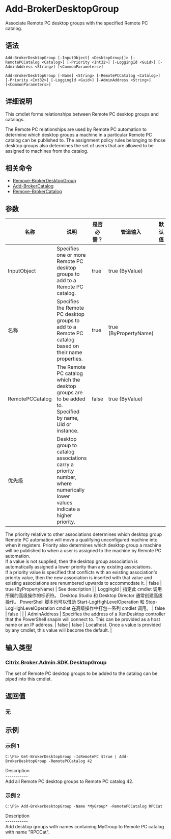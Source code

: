 # Add-BrokerDesktopGroup

Associate Remote PC desktop groups with the specified Remote PC catalog.

## 语法

    Add-BrokerDesktopGroup [-InputObject] <DesktopGroup[]> [-RemotePCCatalog <Catalog>] [-Priority <Int32>] [-LoggingId <Guid>] [-AdminAddress <String>] [<CommonParameters>]
    
    Add-BrokerDesktopGroup [-Name] <String> [-RemotePCCatalog <Catalog>] [-Priority <Int32>] [-LoggingId <Guid>] [-AdminAddress <String>] [<CommonParameters>]
    

## 详细说明

This cmdlet forms relationships between Remote PC desktop groups and catalogs.

The Remote PC relationships are used by Remote PC automation to determine which desktop groups a machine in a particular Remote PC catalog can be published to. The assignment policy rules belonging to those desktop groups also determines the set of users that are allowed to be assigned to machines from the catalog.

## 相关命令

- [Remove-BrokerDesktopGroup](Remove-BrokerDesktopGroup.html)
- [Add-BrokerCatalog](Add-BrokerCatalog.html)
- [Remove-BrokerCatalog](Remove-BrokerCatalog.html)

## 参数

| 名称              | 说明                                                                                                                                                                                                                                                                                                                                                                                                                                                                                                                                                                                                                                                                                                                                                                                                                | 是否必需？ | 管道输入                  | 默认值                                                                                    |
| --------------- | ----------------------------------------------------------------------------------------------------------------------------------------------------------------------------------------------------------------------------------------------------------------------------------------------------------------------------------------------------------------------------------------------------------------------------------------------------------------------------------------------------------------------------------------------------------------------------------------------------------------------------------------------------------------------------------------------------------------------------------------------------------------------------------------------------------------- | ----- | --------------------- | -------------------------------------------------------------------------------------- |
| InputObject     | Specifies one or more Remote PC desktop groups to add to a Remote PC catalog.                                                                                                                                                                                                                                                                                                                                                                                                                                                                                                                                                                                                                                                                                                                                     | true  | true (ByValue)        |                                                                                        |
| 名称              | Specifies the Remote PC desktop groups to add to a Remote PC catalog based on their name properties.                                                                                                                                                                                                                                                                                                                                                                                                                                                                                                                                                                                                                                                                                                              | true  | true (ByPropertyName) |                                                                                        |
| RemotePCCatalog | The Remote PC catalog which the desktop groups are to be added to. Specified by name, Uid or instance.                                                                                                                                                                                                                                                                                                                                                                                                                                                                                                                                                                                                                                                                                                            | false | true (ByValue)        |                                                                                        |
| 优先级             | Desktop group to catalog associations carry a priority number, where numerically lower values indicate a higher priority.  
The priority relative to other associations determines which desktop group Remote PC automation will move a qualifying unconfigured machine into when it registers. Priority also determines which desktop group a machine will be published to when a user is assigned to the machine by Remote PC automation.  
If a value is not supplied, then the desktop group association is automatically assigned a lower priority than any existing associations.  
If a priority value is specified that conflicts with an existing association's priority value, then the new association is inserted with that value and existing associations are renumbered upwards to accommodate it. | false | true (ByPropertyName) | See description                                                                        |
| LoggingId       | 指定此 cmdlet 调用所属的高级操作的标识符。 Desktop Studio 和 Desktop Director 通常创建高级操作。 PowerShell 脚本也可以借助 Start-LogHighLevelOperation 和 Stop-LogHighLevelOperation cmdlet 在高级操作中打包一系列 cmdlet 调用。                                                                                                                                                                                                                                                                                                                                                                                                                                                                                                                                                                                                                                   | false | false                 |                                                                                        |
| AdminAddress    | Specifies the address of a XenDesktop controller that the PowerShell snapin will connect to. This can be provided as a host name or an IP address.                                                                                                                                                                                                                                                                                                                                                                                                                                                                                                                                                                                                                                                                | false | false                 | Localhost. Once a value is provided by any cmdlet, this value will become the default. |

## 输入类型

### Citrix.Broker.Admin.SDK.DesktopGroup

The set of Remote PC desktop groups to be added to the catalog can be piped into this cmdlet.

## 返回值

### 无

## 示例

### 示例 1

    C:\PS> Get-BrokerDesktopGroup -IsRemotePC $true | Add-BrokerDesktopGroup -RemotePCCatalog 42
    

Description  
\---\---\-----  
Add all Remote PC desktop groups to Remote PC catalog 42.

### 示例 2

    C:\PS> Add-BrokerDesktopGroup -Name *MyGroup* -RemotePCCatalog RPCCat
    

Description  
\---\---\-----  
Add desktop groups with names containing MyGroup to Remote PC catalog with name "RPCCat".